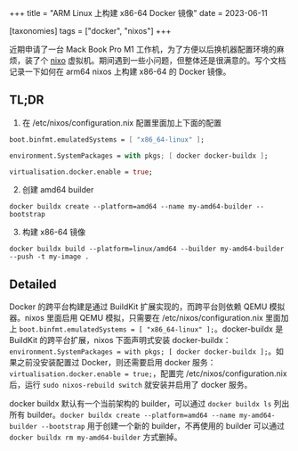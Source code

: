 +++
title = "ARM Linux 上构建 x86-64 Docker 镜像"
date = 2023-06-11

[taxonomies]
tags = ["docker", "nixos"]
+++

近期申请了一台 Mack Book Pro M1 工作机，为了方便以后换机器配置环境的麻烦，装了个 [nixo](https://nixos.org/) 虚拟机。期间遇到一些小问题，但整体还是很满意的。写个文档记录一下如何在 arm64 nixos 上构建 x86-64 的 Docker 镜像。

<!-- more -->

## TL;DR

1. 在 /etc/nixos/configuration.nix 配置里面加上下面的配置


```nix
boot.binfmt.emulatedSystems = [ "x86_64-linux" ];

environment.SystemPackages = with pkgs; [ docker docker-buildx ];

virtualisation.docker.enable = true;
```

2. 创建 amd64 builder

```shell
docker buildx create --platform=amd64 --name my-amd64-builder --bootstrap
```

3. 构建 x86-64 镜像

```shell
docker buildx build --platform=linux/amd64 --builder my-amd64-builder --push -t my-image .
```


## Detailed

Docker 的跨平台构建是通过 BuildKit 扩展实现的，而跨平台则依赖 QEMU 模拟器。nixos 里面启用 QEMU 模拟，只需要在 /etc/nixos/configuration.nix 里面加上 `boot.binfmt.emulatedSystems = [ "x86_64-linux" ];`。docker-buildx 是 BuildKit 的跨平台扩展，nixos 下面声明式安装 docker-buildx：`environment.SystemPackages = with pkgs; [ docker docker-buildx ];`。如果之前没安装配置过 Docker，则还需要启用 docker 服务：`virtualisation.docker.enable = true;`，配置完 /etc/nixos/configuration.nix 后，运行 `sudo nixos-rebuild switch` 就安装并启用了 docker 服务。

docker buildx 默认有一个当前架构的 builder，可以通过 `docker buildx ls` 列出所有 builder。`docker buildx create --platform=amd64 --name my-amd64-builder --bootstrap` 用于创建一个新的 builder，不再使用的 builder 可以通过 `docker buildx rm my-amd64-builder` 方式删掉。